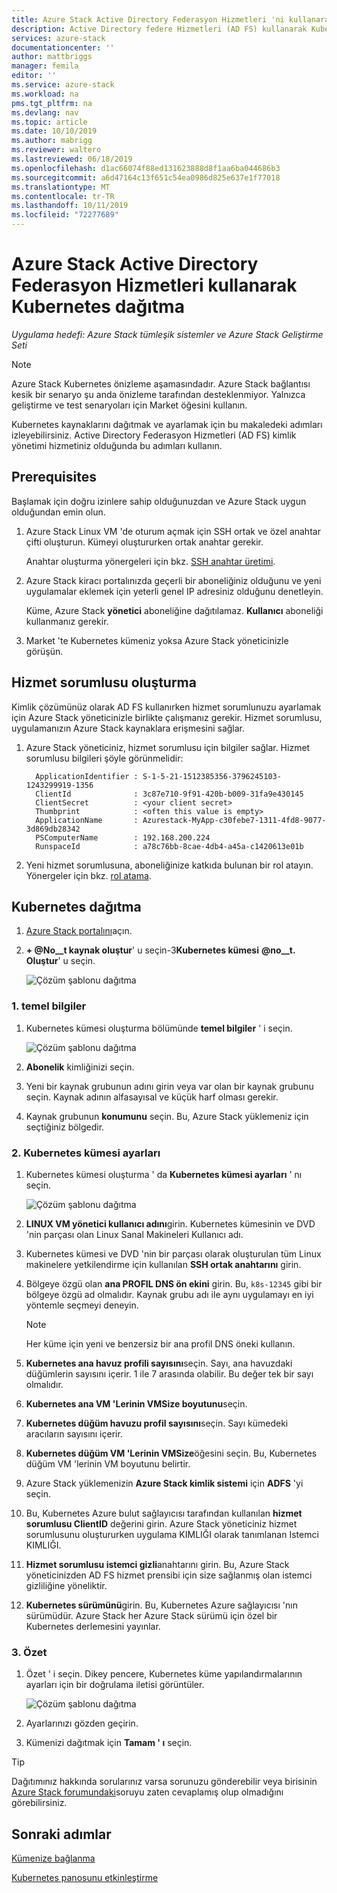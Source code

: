 ```yaml
---
title: Azure Stack Active Directory Federasyon Hizmetleri 'ni kullanarak Kubernetes dağıtma (AD FS) | Microsoft Docs
description: Active Directory federe Hizmetleri (AD FS) kullanarak Kubernetes 'i Azure Stack nasıl dağıtacağınızı öğrenin.
services: azure-stack
documentationcenter: ''
author: mattbriggs
manager: femila
editor: ''
ms.service: azure-stack
ms.workload: na
pms.tgt_pltfrm: na
ms.devlang: nav
ms.topic: article
ms.date: 10/10/2019
ms.author: mabrigg
ms.reviewer: waltero
ms.lastreviewed: 06/18/2019
ms.openlocfilehash: d1ac66074f88ed131623888d8f1aa6ba044686b3
ms.sourcegitcommit: a6d47164c13f651c54ea0986d825e637e1f77018
ms.translationtype: MT
ms.contentlocale: tr-TR
ms.lasthandoff: 10/11/2019
ms.locfileid: "72277689"
---
```

# <a name="deploy-kubernetes-to-azure-stack-using-active-directory-federated-services"></a>Azure Stack Active Directory Federasyon Hizmetleri kullanarak Kubernetes dağıtma

*Uygulama hedefi: Azure Stack tümleşik sistemler ve Azure Stack Geliştirme Seti*

> [!Note]  
> Azure Stack Kubernetes önizleme aşamasındadır. Azure Stack bağlantısı kesik bir senaryo şu anda önizleme tarafından desteklenmiyor. Yalnızca geliştirme ve test senaryoları için Market öğesini kullanın.

Kubernetes kaynaklarını dağıtmak ve ayarlamak için bu makaledeki adımları izleyebilirsiniz. Active Directory Federasyon Hizmetleri (AD FS) kimlik yönetimi hizmetiniz olduğunda bu adımları kullanın.

## <a name="prerequisites"></a>Prerequisites 

Başlamak için doğru izinlere sahip olduğunuzdan ve Azure Stack uygun olduğundan emin olun.

1. Azure Stack Linux VM 'de oturum açmak için SSH ortak ve özel anahtar çifti oluşturun. Kümeyi oluştururken ortak anahtar gerekir.

    Anahtar oluşturma yönergeleri için bkz. [SSH anahtar üretimi](azure-stack-dev-start-howto-ssh-public-key.md).

1. Azure Stack kiracı portalınızda geçerli bir aboneliğiniz olduğunu ve yeni uygulamalar eklemek için yeterli genel IP adresiniz olduğunu denetleyin.

    Küme, Azure Stack **yönetici** aboneliğine dağıtılamaz. **Kullanıcı** aboneliği kullanmanız gerekir. 

1. Market 'te Kubernetes kümeniz yoksa Azure Stack yöneticinizle görüşün.

## <a name="create-a-service-principal"></a>Hizmet sorumlusu oluşturma

Kimlik çözümünüz olarak AD FS kullanırken hizmet sorumlunuzu ayarlamak için Azure Stack yöneticinizle birlikte çalışmanız gerekir. Hizmet sorumlusu, uygulamanızın Azure Stack kaynaklara erişmesini sağlar.

1. Azure Stack yöneticiniz, hizmet sorumlusu için bilgiler sağlar. Hizmet sorumlusu bilgileri şöyle görünmelidir:

     ```Text  
       ApplicationIdentifier : S-1-5-21-1512385356-3796245103-1243299919-1356
       ClientId              : 3c87e710-9f91-420b-b009-31fa9e430145
       ClientSecret          : <your client secret>
       Thumbprint            : <often this value is empty>
       ApplicationName       : Azurestack-MyApp-c30febe7-1311-4fd8-9077-3d869db28342
       PSComputerName        : 192.168.200.224
       RunspaceId            : a78c76bb-8cae-4db4-a45a-c1420613e01b
     ```

2. Yeni hizmet sorumlusuna, aboneliğinize katkıda bulunan bir rol atayın. Yönergeler için bkz. [rol atama](../operator/azure-stack-add-users-adfs.md).

## <a name="deploy-kubernetes"></a>Kubernetes dağıtma

1. [Azure Stack portalını](https://portal.local.azurestack.external)açın.

1. **+ @No__t kaynak oluştur**' u seçin-3**Kubernetes kümesi** **@no__t.** **Oluştur**' u seçin.

    ![Çözüm şablonu dağıtma](media/azure-stack-solution-template-kubernetes-deploy/01_kub_market_item.png)

### <a name="1-basics"></a>1. temel bilgiler

1. Kubernetes kümesi oluşturma bölümünde **temel bilgiler** ' i seçin.

    ![Çözüm şablonu dağıtma](media/azure-stack-solution-template-kubernetes-deploy/02_kub_config_basic.png)

1. **Abonelik** kimliğinizi seçin.

1. Yeni bir kaynak grubunun adını girin veya var olan bir kaynak grubunu seçin. Kaynak adının alfasayısal ve küçük harf olması gerekir.

1. Kaynak grubunun **konumunu** seçin. Bu, Azure Stack yüklemeniz için seçtiğiniz bölgedir.

### <a name="2-kubernetes-cluster-settings"></a>2. Kubernetes kümesi ayarları

1. Kubernetes kümesi oluşturma ' da **Kubernetes kümesi ayarları** ' nı seçin.

    ![Çözüm şablonu dağıtma](media/azure-stack-solution-template-kubernetes-deploy/03_kub_config_settings-adfs.png)

1. **LINUX VM yönetici kullanıcı adını**girin. Kubernetes kümesinin ve DVD 'nin parçası olan Linux Sanal Makineleri Kullanıcı adı.

1. Kubernetes kümesi ve DVD 'nin bir parçası olarak oluşturulan tüm Linux makinelere yetkilendirme için kullanılan **SSH ortak anahtarını** girin.

1. Bölgeye özgü olan **ana PROFIL DNS ön ekini** girin. Bu, `k8s-12345` gibi bir bölgeye özgü ad olmalıdır. Kaynak grubu adı ile aynı uygulamayı en iyi yöntemle seçmeyi deneyin.

    > [!Note]  
    > Her küme için yeni ve benzersiz bir ana profil DNS öneki kullanın.

1. **Kubernetes ana havuz profili sayısını**seçin. Sayı, ana havuzdaki düğümlerin sayısını içerir. 1 ile 7 arasında olabilir. Bu değer tek bir sayı olmalıdır.

1. **Kubernetes ana VM 'Lerinin VMSize boyutunu**seçin.

1. **Kubernetes düğüm havuzu profil sayısını**seçin. Sayı kümedeki aracıların sayısını içerir. 

1. **Kubernetes düğüm VM 'Lerinin VMSize**öğesini seçin. Bu, Kubernetes düğüm VM 'lerinin VM boyutunu belirtir. 

1. Azure Stack yüklemenizin **Azure Stack kimlik sistemi** için **ADFS** 'yi seçin.

1. Bu, Kubernetes Azure bulut sağlayıcısı tarafından kullanılan **hizmet sorumlusu ClientID** değerini girin. Azure Stack yöneticiniz hizmet sorumlusunu oluştururken uygulama KIMLIĞI olarak tanımlanan Istemci KIMLIĞI.

1. **Hizmet sorumlusu istemci gizli**anahtarını girin. Bu, Azure Stack yöneticinizden AD FS hizmet prensibi için size sağlanmış olan istemci gizliliğine yöneliktir.

1. **Kubernetes sürümünü**girin. Bu, Kubernetes Azure sağlayıcısı 'nın sürümüdür. Azure Stack her Azure Stack sürümü için özel bir Kubernetes derlemesini yayınlar.

### <a name="3-summary"></a>3. Özet

1. Özet ' i seçin. Dikey pencere, Kubernetes küme yapılandırmalarının ayarları için bir doğrulama iletisi görüntüler.

    ![Çözüm şablonu dağıtma](media/azure-stack-solution-template-kubernetes-deploy/04_preview.png)

2. Ayarlarınızı gözden geçirin.

3. Kümenizi dağıtmak için **Tamam ' ı** seçin.

> [!TIP]  
>  Dağıtımınız hakkında sorularınız varsa sorunuzu gönderebilir veya birisinin [Azure Stack forumundaki](https://social.msdn.microsoft.com/Forums/azure/home?forum=azurestack)soruyu zaten cevaplamış olup olmadığını görebilirsiniz. 

## <a name="next-steps"></a>Sonraki adımlar

[Kümenize bağlanma](azure-stack-solution-template-kubernetes-deploy.md#connect-to-your-cluster)

[Kubernetes panosunu etkinleştirme](azure-stack-solution-template-kubernetes-dashboard.md)